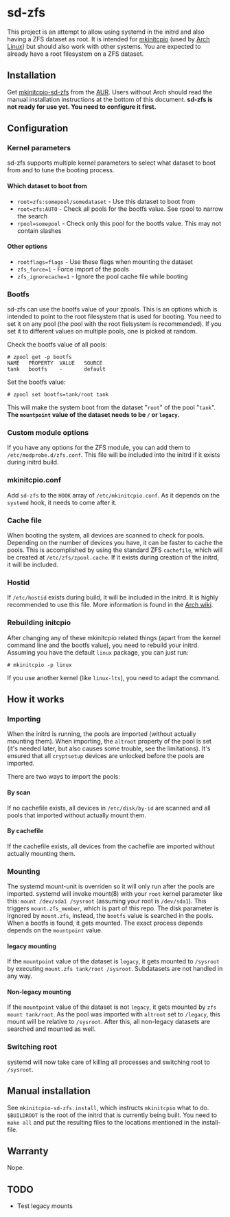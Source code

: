 # sd-zfs

This project is an attempt to allow using systemd in the initrd and also having a ZFS dataset as root.
It is intended for [mkinitcpio](https://git.archlinux.org/mkinitcpio.git/) (used by [Arch Linux](https://www.archlinux.org/)) but should also work with other systems.
You are expected to already have a root filesystem on a ZFS dataset.

## Installation
Get [mkinitcpio-sd-zfs](https://aur.archlinux.org/packages/mkinitcpio-sd-zfs/) from the [AUR](https://wiki.archlinux.org/index.php/Arch_User_Repository). Users without Arch should read the manual installation instructions at the bottom of this document. **sd-zfs is not ready for use yet. You need to configure it first.**

## Configuration

### Kernel parameters
sd-zfs supports multiple kernel parameters to select what dataset to boot from and to tune the booting process.

#### Which dataset to boot from
- `root=zfs:somepool/somedataset` - Use this dataset to boot from
- `root=zfs:AUTO` - Check all pools for the bootfs value. See rpool to narrow the search
- `rpool=somepool` - Check only this pool for the bootfs value. This may not contain slashes

#### Other options
- `rootflags=flags` - Use these flags when mounting the dataset
- `zfs_force=1` - Force import of the pools
- `zfs_ignorecache=1` - Ignore the pool cache file while booting

### Bootfs
sd-zfs can use the bootfs value of your zpools. This is an options which is intended to point to the root filesystem that is used for booting. You need to set it on any pool (the pool with the root fielsystem is recommended). If you set it to different values on multiple pools, one is picked at random.

Check the bootfs value of all pools:
```
# zpool get -p bootfs
NAME   PROPERTY  VALUE   SOURCE
tank   bootfs    -       default
```

Set the bootfs value:
```
# zpool set bootfs=tank/root tank
```

This will make the system boot from the dataset "`root`" of the pool "`tank`". **The `mountpoint` value of the dataset needs to be `/` or `legacy`.**

### Custom module options
If you have any options for the ZFS module, you can add them to `/etc/modprobe.d/zfs.conf`. This file will be included into the initrd if it exists during initrd build.

### mkinitcpio.conf
Add `sd-zfs` to the `HOOK` array of `/etc/mkinitcpio.conf`. As it depends on the `systemd` hook, it needs to come after it.

### Cache file
When booting the system, all devices are scanned to check for pools. Depending on the number of devices you have, it can be faster to cache the pools. This is accomplished by using the standard ZFS `cachefile`, which will be created at `/etc/zfs/zpool.cache`. If it exists during creation of the initrd, it will be included.

### Hostid
If `/etc/hostid` exists during build, it will be included in the initrd. It is highly recommended to use this file. More information is found in the [Arch wiki](https://wiki.archlinux.org/index.php/Installing_Arch_Linux_on_ZFS#After_the_first_boot).

### Rebuilding initcpio
After changing any of these mkinitcpio related things (apart from the kernel command line and the bootfs value), you need to rebuild your initrd. Assuming you have the default `linux` package, you can just run:
```
# mkinitcpio -p linux
```
If you use another kernel (like `linux-lts`), you need to adapt the command.

## How it works

### Importing
When the initrd is running, the pools are imported (without actually mounting them).
When importing, the `altroot` property of the pool is set (it's needed later, but also causes some trouble, see the limitations). It's ensured that all `cryptsetup` devices are unlocked before the pools are imported.

There are two ways to import the pools:

#### By scan
If no cachefile exists, all devices in `/etc/disk/by-id` are scanned and all pools that imported without actually mount them.

#### By cachefile
If the cachefile exists, all devices from the cachefile are imported without actually mounting them.

### Mounting
The systemd mount-unit is overriden so it will only run after the pools are imported. systemd will invoke mount(8) with your `root` kernel parameter like this: `mount /dev/sda1 /sysroot` (assuming your root is `/dev/sda1`). This triggers `mount.zfs_member`, which is part of this repo. The disk parameter is irgnored by `mount.zfs`, instead, the `bootfs` value is searched in the pools. When a bootfs is found, it gets mounted. The exact process depends depends on the `mountpoint` value.

#### legacy mounting
If the `mountpoint` value of the dataset is `legacy`, it gets mounted to `/sysroot` by executing `mount.zfs tank/root /sysroot`. Subdatasets are not handled in any way.

#### Non-legacy mounting
If the `mountpoint` value of the dataset is not `legacy`, it gets mounted by `zfs mount tank/root`. As the pool was imported with `altroot` set to `/legacy`, this mount will be relative to `/sysroot`. After this, all non-legacy datasets are searched and mounted as well.

### Switching root
systemd will now take care of killing all processes and switching root to `/sysroot`.

## Manual installation
See `mkinitcpio-sd-zfs.install`, which instructs `mkinitcpio` what to do.
`$BUILDROOT` is the root of the initrd that is currently being built.
You need to `make all` and put the resulting files to the locations mentioned in the install-file.

## Warranty
Nope.

## TODO
- Test legacy mounts
